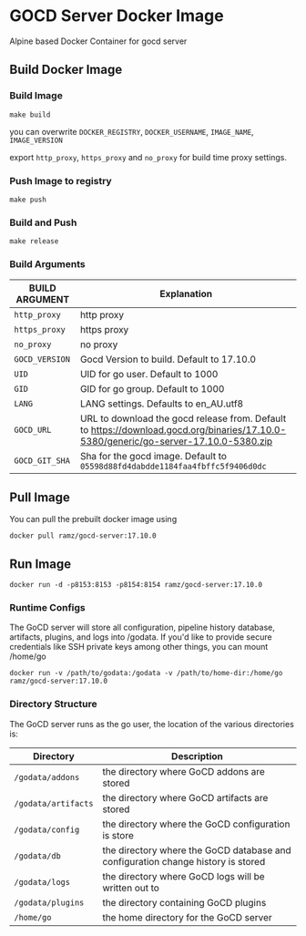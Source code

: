 # GOCD Server Docker Image
Alpine based Docker Container for gocd server

## Build Docker Image

### Build Image
```
make build
```

you can overwrite `DOCKER_REGISTRY`, `DOCKER_USERNAME`, `IMAGE_NAME`, `IMAGE_VERSION`

export `http_proxy`, `https_proxy` and `no_proxy` for build time proxy settings.

### Push Image to registry
```
make push
```

### Build and Push
```
make release
```

### Build Arguments

| BUILD ARGUMENT | Explanation                                                                                                                          |
| -------------  | -------------                                                                                                                        |
| `http_proxy`   | http proxy                                                                                                                           |
| `https_proxy`  | https proxy                                                                                                                          |
| `no_proxy`     | no proxy                                                                                                                             |
| `GOCD_VERSION` | Gocd Version to build. Default to 17.10.0                                                                                            |
| `UID`          | UID for go user. Default to 1000                                                                                                     |
| `GID`          | GID for go group. Default to 1000                                                                                                    |
| `LANG`         | LANG settings. Defaults to en_AU.utf8                                                                                                |
| `GOCD_URL`     | URL to download the gocd release from. Default to https://download.gocd.org/binaries/17.10.0-5380/generic/go-server-17.10.0-5380.zip |
| `GOCD_GIT_SHA` | Sha for the gocd image. Default to `05598d88fd4dabdde1184faa4fbffc5f9406d0dc`                                                        |

## Pull Image

You can pull the prebuilt docker image using
```
docker pull ramz/gocd-server:17.10.0
```

## Run Image
```
docker run -d -p8153:8153 -p8154:8154 ramz/gocd-server:17.10.0
```

### Runtime Configs
The GoCD server will store all configuration, pipeline history database, artifacts, plugins, and logs into /godata. If you'd like to provide secure credentials like SSH private keys among other things, you can mount /home/go

```
docker run -v /path/to/godata:/godata -v /path/to/home-dir:/home/go ramz/gocd-server:17.10.0
```

### Directory Structure

The GoCD server runs as the go user, the location of the various directories is:


| Directory           | Description                                                                      |
|---------------------|----------------------------------------------------------------------------------|
| `/godata/addons`    | the directory where GoCD addons are stored                                       |
| `/godata/artifacts` | the directory where GoCD artifacts are stored                                    |
| `/godata/config`    | the directory where the GoCD configuration is store                              |
| `/godata/db`        | the directory where the GoCD database and configuration change history is stored |
| `/godata/logs`      | the directory where GoCD logs will be written out to                             |
| `/godata/plugins`   | the directory containing GoCD plugins                                            |
| `/home/go`          | the home directory for the GoCD server                                           |
